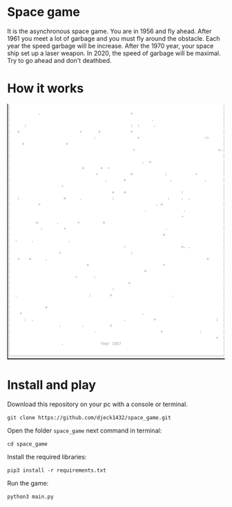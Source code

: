 # Space game

It is the asynchronous space game. You are in 1956 and fly ahead. After 1961 you meet a lot of garbage and you must fly around the obstacle. Each year the speed garbage will be increase. After the 1970 year, your space ship set up a laser weapon. In 2020, the speed of garbage will be maximal. Try to go ahead and don't deathbed.

# How it works
![](spacegame.gif)

# Install and play
Download this repository on your pc with a console or terminal.
```
git clone https://github.com/djeck1432/space_game.git
```
Open the folder `space_game` next command in terminal:
```
cd space_game
```
Install the required libraries:
```
pip3 install -r requirements.txt
```
Run the game:
```
python3 main.py
```
